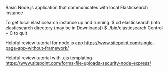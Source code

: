Basic Node.js application that communicates with local Elasticsearch instance

To get local elasticsearch instance up and running:
$ cd elasticsearch  (into elasticsearch directory  (may be in Downloads))
$ ./bin/elasticsearch
 Control + C to quit

Helpful review tutorial for node.js app
https://www.sitepoint.com/single-page-app-without-framework/


Helpful review tutorial with .ejs templating
https://www.sitepoint.com/forms-file-uploads-security-node-express/
